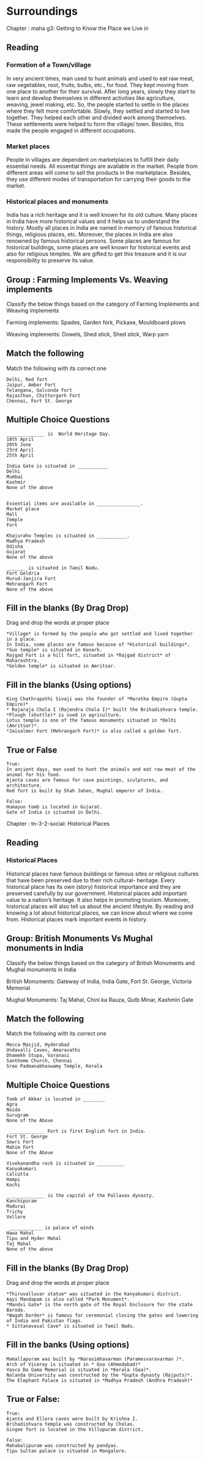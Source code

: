 # Surroundings

Chapter : maha g3: Getting to Know the Place we Live in

## Reading

### Formation of a Town/village

In very ancient times, man used to hunt animals and used to eat raw meat, raw vegetables, root, fruits, bulbs, etc., for food. They kept moving from one place to another for their survival. After long years, slowly they start to learn and develop themselves in different activities like agriculture, weaving, jewel making, etc. So, the people started to settle in the places where they felt more comfortable. Slowly, they settled and started to live together. They helped each other and divided work among themselves. These settlements were helped to form the village/ town. Besides, this made the people engaged in different occupations.

### Market places

People in villages are dependent on marketplaces to fulfill their daily essential needs. All essential things are available in the market. People from different areas will come to sell the products in the marketplace. Besides, they use different modes of transportation for carrying their goods to the market.

### Historical places and monuments

India has a rich heritage and it is well known for its old culture. Many places in India have more historical values and it helps us to understand the history. Mostly all places in India are named in memory of famous historical things, religious places, etc.  Moreover, the places in India are also renowned by famous historical persons. Some places are famous for historical buildings, some places are well known for historical events and also for religious temples. We are gifted to get this treasure and it is our responsibility to preserve its value. 

## Group : Farming Implements Vs. Weaving implements

Classify the below things based on the category of Farming Implements and Weaving implements

Farming implements: Spades, Garden fork, Pickaxe, Mouldboard plows

Weaving implements: Dowels, Shed stick, Shed stick, Warp yarn  

## Match the following

Match the following with its correct one

```
Delhi, Red fort
Jaipur, Amber Fort
Telangana, Golconda Fort
Rajasthan, Chittorgarh Fort
Chennai, Fort St. George
```

## Multiple Choice Questions

```
______________ is  World Heritage Day.
18th April
20th June
23rd April
25th April

India Gate is situated in ___________
Delhi
Mumbai
Kashmir
None of the above


Essential items are available in ________________.
Market place
Mall
Temple
Fort

Khajuraho Temples is situated in ___________.
Madhya Pradesh
Odisha
Gujarat
None of the above

_______ is situated in Tamil Nadu.
Fort Geldria
Murud-Janjira Fort
Mehrangarh Fort
None of the above

```

## Fill in the blanks (By Drag Drop)

Drag and drop the words at proper place

```
*Village* is formed by the people who got settled and lived together in a place. 
In India, some places are famous because of *Historical buildings*.
*Sun temple* is situated in Konark.
Rajgad Fort is a hill fort, situated in *Rajgad district* of Maharashtra. 
*Golden temple* is situated in Amritsar.
```

## Fill in the blanks (Using options)

```
King Chathrapathi Sivaji was the founder of *Maratha Empire (Gupta Empire)*
* Rajaraja Chola I (Rajendra Chola I)* built the Brihadishvara temple. 
*Plough (shuttle)* is used in agriculture.
Lotus temple is one of the famous monuments situated in *Delhi (Amritsar)*.
*Jaisalmer Fort (Mehrangarh Fort)* is also called a golden fort.
```

## True or False

```
True:
In ancient days, man used to hunt the animals and eat raw meat of the animal for his food.
Ajanta caves are famous for cave paintings, sculptures, and architecture.
Red fort is built by Shah Jahan, Mughal emperor of India.

False:
Humayun tomb is located in Gujarat.
Gate of India is situated in Delhi.
```

Chapter : tn-3-2-social: Historical Places

## Reading

### Historical Places

Historical places have famous buildings or famous sites or religious cultures that have been preserved due to their rich cultural- heritage. Every historical place has its own (story) historical importance and they are preserved carefully by our government. Historical places add important value to a nation’s heritage. It also helps in promoting tourism. Moreover, historical places will also tell us about the ancient lifestyle. By reading and knowing a lot about historical places, we can know about where we come from. Historical places mark important events in history.

## Group: British Monuments Vs Mughal monuments in India

Classify the below things based on the category of British Monuments and Mughal monuments in India

British Monuments: Gateway of India, India Gate, Fort St. George, Victoria Memorial

Mughal Monuments: Taj Mahal, Chini ka Rauza, Qutb Minar, Kashmiri Gate

## Match the following

Match the following with its correct one

```
Mecca Masjid, Hyderabad
Undavalli Caves, Amaravathi
Dhamekh Stupa, Varanasi 
Santhome Church, Chennai
Sree Padmanabhaswamy Temple, Kerala
```

## Multiple Choice Questions 

```
Tomb of Akbar is located in ________
Agra
Noida
Gurugram
None of the Above

 _____________ Fort is first English fort in India.
Fort St. George
Sewri Fort
Mahim Fort
None of the Above

Vivekanandha rock is situated in __________
Kanyakumari
Calcutta
Hampi
Kochi

______________ is the capital of the Pallavas dynasty.
Kanchipuram
Madurai
Trichy
Vellore

 ____________ is palace of winds
Hawa Mahal
Tipu and Hyder Mahal
Taj Mahal
None of the above
```

## Fill in the blanks (By Drag Drop)

Drag and drop the words at proper place

```
*Thiruvalluvar statue* was situated in the Kanyakumari district.
Aayi Mandapam is also called *Park Monument*.
*Mandvi Gate* is the north gate of the Royal Enclosure for the state Baroda.
*Wagah border* is famous for ceremonial closing the gates and lowering of India and Pakistan flags.
* Sittanavasal Cave* is situated in Tamil Nadu.
```

## Fill in the banks (Using options)

```
Mamallapuram was built by *Narasimhavarman (Paramesvaravarman )*.
Arch of Viceroy is situated in * Goa (Ahmedabad)*
Vasco Da Gama Memorial is situated in *Kerala (Goa)*.
Nalanda University was constructed by the *Gupta dynasty (Rajputs)*.
The Elephant Palace is situated in *Madhya Pradesh (Andhra Pradesh)*
```

## True or False:

```
True:
Ajanta and Ellora caves were built by Krishna I.
Brihadishvara temple was constructed by Cholas.
Gingee fort is located in the Villupuram district.

False:
Mahabalipuram was constructed by pandyas.
Tipu Sultan palace is situated in Mangalore.
```


 
